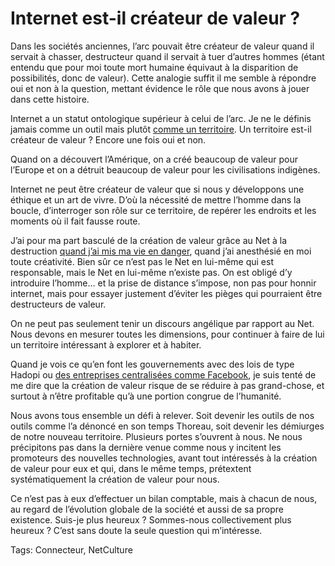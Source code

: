 # Internet est-il créateur de valeur ?

Dans les sociétés anciennes, l’arc pouvait être créateur de valeur quand il servait à chasser, destructeur quand il servait à tuer d’autres hommes (étant entendu que pour moi toute mort humaine équivaut à la disparition de possibilités, donc de valeur). Cette analogie suffit il me semble à répondre oui et non à la question, mettant évidence le rôle que nous avons à jouer dans cette histoire.<span id="more-23467"></span>

Internet a un statut ontologique supérieur à celui de l’arc. Je ne le définis jamais comme un outil mais plutôt [comme un territoire](http://blog.tcrouzet.com/tag/territoire/). Un territoire est-il créateur de valeur ? Encore une fois oui et non.

Quand on a découvert l’Amérique, on a créé beaucoup de valeur pour l’Europe et on a détruit beaucoup de valeur pour les civilisations indigènes.

Internet ne peut être créateur de valeur que si nous y développons une éthique et un art de vivre. D’où la nécessité de mettre l’homme dans la boucle, d’interroger son rôle sur ce territoire, de repérer les endroits et les moments où il fait fausse route.

J’ai pour ma part basculé de la création de valeur grâce au Net à la destruction [quand j’ai mis ma vie en danger](http://blog.tcrouzet.com/jai-debranche/), quand j’ai anesthésié en moi toute créativité. Bien sûr ce n’est pas le Net en lui-même qui est responsable, mais le Net en lui-même n’existe pas. On est obligé d’y introduire l’homme… et la prise de distance s’impose, non pas pour honnir internet, mais pour essayer justement d’éviter les pièges qui pourraient être destructeurs de valeur.

On ne peut pas seulement tenir un discours angélique par rapport au Net. Nous devons en mesurer toutes les dimensions, pour continuer à faire de lui un territoire intéressant à explorer et à habiter.

Quand je vois ce qu’en font les gouvernements avec des lois de type Hadopi ou [des entreprises centralisées comme Facebook](http://blog.tcrouzet.com/2012/03/05/nationalisons-google-et-facebook/), je suis tenté de me dire que la création de valeur risque de se réduire à pas grand-chose, et surtout à n’être profitable qu’à une portion congrue de l’humanité.

Nous avons tous ensemble un défi à relever. Soit devenir les outils de nos outils comme l’a dénoncé en son temps Thoreau, soit devenir les démiurges de notre nouveau territoire. Plusieurs portes s’ouvrent à nous. Ne nous précipitons pas dans la dernière venue comme nous y incitent les promoteurs des nouvelles technologies, avant tout intéressés à la création de valeur pour eux et qui, dans le même temps, prétextent systématiquement la création de valeur pour nous.

Ce n’est pas à eux d’effectuer un bilan comptable, mais à chacun de nous, au regard de l’évolution globale de la société et aussi de sa propre existence. Suis-je plus heureux ? Sommes-nous collectivement plus heureux ? C’est sans doute la seule question qui m’intéresse.

Tags: Connecteur, NetCulture